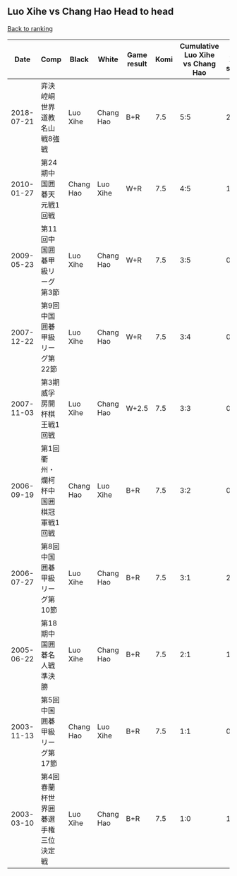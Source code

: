 ## Luo Xihe vs Chang Hao Head to head

[Back to ranking](../../index.md)




| **Date** | **Comp** | **Black** | **White** | **Game result** | **Komi** | **Cumulative Luo Xihe vs Chang Hao** | **Luo Xihe streak** | **Chang Hao streak** | 
| --- | --- | --- | --- | --- | --- | --- | --- | --- |
| 2018-07-21 | 弈決崆峒世界道教名山戦8強戦 | Luo Xihe | Chang Hao | B+R | 7.5 | 5:5 | 2 | 0 | 
| 2010-01-27 | 第24期中国囲碁天元戦1回戦 | Chang Hao | Luo Xihe | W+R | 7.5 | 4:5 | 1 | 0 | 
| 2009-05-23 | 第11回中国囲碁甲級リーグ第3節 | Luo Xihe | Chang Hao | W+R | 7.5 | 3:5 | 0 | 4 | 
| 2007-12-22 | 第9回中国囲碁甲級リーグ第22節 | Luo Xihe | Chang Hao | W+R | 7.5 | 3:4 | 0 | 3 | 
| 2007-11-03 | 第3期威孚房開杯棋王戦1回戦 | Luo Xihe | Chang Hao | W+2.5 | 7.5 | 3:3 | 0 | 2 | 
| 2006-09-19 | 第1回衢州・爛柯杯中国囲棋冠軍戦1回戦 | Chang Hao | Luo Xihe | B+R | 7.5 | 3:2 | 0 | 1 | 
| 2006-07-27 | 第8回中国囲碁甲級リーグ第10節 | Luo Xihe | Chang Hao | B+R | 7.5 | 3:1 | 2 | 0 | 
| 2005-06-22 | 第18期中国囲碁名人戦準決勝 | Luo Xihe | Chang Hao | B+R | 7.5 | 2:1 | 1 | 0 | 
| 2003-11-13 | 第5回中国囲碁甲級リーグ第17節 | Chang Hao | Luo Xihe | B+R | 7.5 | 1:1 | 0 | 1 | 
| 2003-03-10 | 第4回春蘭杯世界囲碁選手権三位決定戦 | Luo Xihe | Chang Hao | B+R | 7.5 | 1:0 | 1 | 0 |




